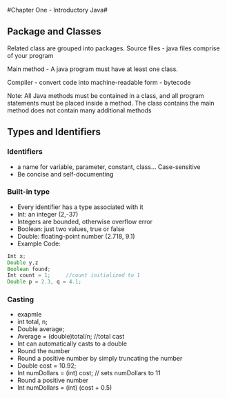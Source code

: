 #Chapter One - Introductory Java#

## Package and Classes ##

Related class are grouped into packages.
Source files - java files comprise of your program

Main method - A java program must have at least one class.

Compiler - convert code into machine-readable form - bytecode

Note:
	All Java methods must be contained in a class, and all program statements must be placed inside a method. 
	The class contains the main method does not contain many additional methods


## Types and Identifiers ##

### Identifiers ###
- a name for variable, parameter, constant, class…
Case-sensitive
- Be concise and self-documenting

### Built-in type ###
- Every identifier has a type associated with it
- Int: an integer (2,-37)
- Integers are bounded, otherwise overflow error
- Boolean: just two values, true or false
- Double: floating-point number (2.718, 9.1)
- Example Code:
```java
Int x;
Double y,z
Boolean found;
Int count = 1;     //count initialized to 1
Double p = 2.3, q = 4.1;  
```

### Casting ###

- exapmle
- int total, n;
- Double average;
- Average = (double)total/n;   //total cast
- Int can automatically casts to a double
- Round the number
- Round a positive number by simply truncating the number 
- Double cost = 10.92;
- Int numDollars = (int) cost;   // sets numDollars to 11
- Round a positive number
- Int numDollars = (int) (cost + 0.5)

